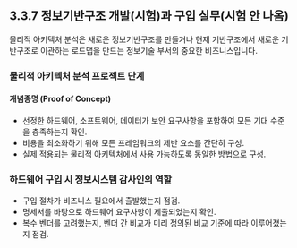 ## 3.3.7 정보기반구조 개발(시험)과 구입 실무(시험 안 나옴)

물리적 아키텍처 분석은 새로운 정보기반구조를 만들거나 현재 기반구조에서 새로운 기반구조로 이관하는 로드맵을 만드는 정보기술 부서의 중요한 비즈니스입니다.

### 물리적 아키텍처 분석 프로젝트 단계

#### 개념증명 (Proof of Concept)
- 선정한 하드웨어, 소프트웨어, 데이터가 보안 요구사항을 포함하여 모든 기대 수준을 충족하는지 확인.
- 비용을 최소화하기 위해 모든 프레임워크의 제반 요소를 간단히 구성.
- 실제 적용되는 물리적 아키텍처에서 사용 가능하도록 동일한 방법으로 구성.

### 하드웨어 구입 시 정보시스템 감사인의 역할

- 구입 절차가 비즈니스 필요에서 출발했는지 점검.
- 명세서를 바탕으로 하드웨어 요구사항이 제출되었는지 확인.
- 복수 벤더를 고려했는지, 벤더 간 비교가 미리 정의된 비교 기준에 따라 이루어졌는지 점검.
